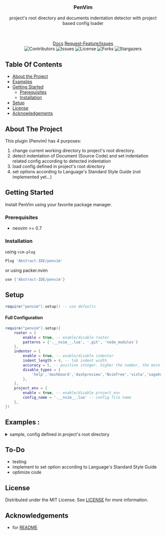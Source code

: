 <br/>
<p align="center">
  <h3 align="center">PenVim</h3>

  <p align="center">
    project's root directory and documents indentation detector with project based config loader
    <br/>
    <br/>
    <br/>
  </p>
</p>


<div align="center" >

  <a href="https://github.com/shaeinst/penvim/">Docs</a>
  <a href="https://github.com/shaeinst/penvim/issues">Request-Feature/Issues</a>
  </br>
  ![Contributors](https://img.shields.io/github/contributors/shaeinst/penvim?color=dark-green) ![Issues](https://img.shields.io/github/issues/shaeinst/penvim) ![License](https://img.shields.io/github/license/shaeinst/penvim) ![Forks](https://img.shields.io/github/forks/shaeinst/penvim?style=social) ![Stargazers](https://img.shields.io/github/stars/shaeinst/penvim?style=social)
</div>




## Table Of Contents

* [About the Project](#about-the-project)
* [Examples](#examples-)
* [Getting Started](#getting-started)
  * [Prerequisites](#prerequisites)
  * [Installation](#installation)
* [Setup](#setup)
* [License](#license)
* [Acknowledgements](#acknowledgements)


## About The Project

This plugin (Penvim) has 4 purposes:
1. change current working directory to project's root directory.
2. detect indentation of Document (Source Code) and set indentation related config according to detected indentation
3. load config defined in project's root directory
4. set options according to Language's Standard Style Guide (not implemented yet...)


## Getting Started
Install PenVim using your favorite package manager.


### Prerequisites
* neovim >= 0.7


### Installation

using ```vim-plug```
```lua
Plug 'Abstract-IDE/penvim'
```
or using packer.nvim
```lua
use {'Abstract-IDE/penvim'}
```


## Setup

```lua
require("penvim").setup() -- use defaults
```
#### Full Configuration
```lua
require("penvim").setup({
	rooter = {
		enable = true, -- enable/disable rooter
		patterns = {'.__nvim__.lua', '.git', 'node_modules'}
	},
	indentor = {
		enable = true, -- enable/disable indentor
		indent_length = 4, -- tab indent width
		accuracy = 5, -- positive integer. higher the number, the more accurate result (but affects the startup time)
		disable_types = {
			'help','dashboard','dashpreview','NvimTree','vista','sagahover', 'terminal',
		},
	},
	project_env = {
		enable = true, -- enable/disable project_env
		config_name = '.__nvim__.lua' -- config file name
	},
})
```


## Examples :
<details>
	<summary>
		sample, config defined in project's root directory
	</summary>

```lua
-- .__nvim__.lua
return {
	-- for all file types
	all = {
		tabstop = 4, -- spaces per tab
		cursorline = true, -- highlight current line
		relativenumber = true, -- show relative line number
		number = true, -- show line numbers
	},

	-- for filetype lua
	lua = {	
		smarttab = true, -- <tab>/<BS> indent/dedent in leading whitespace
		softtabstop = 4,
		shiftwidth = 4, -- spaces per tab (when shifting), when using the >> or << commands, shift lines by 4 spaces
	},
	
	-- for filetype python and javascript
	py_js = {
		tabstop = 4, -- spaces per tab
		wrap = false, -- don't automatically wrap on load
	}
}
```
</details>


## To-Do
* testing
* implement to set option according to Language's Standard Style Guide
* optimize code


## License
Distributed under the MIT License. See [LICENSE](https://github.com/shaeinst/penvim/blob/main/LICENSE) for more information.


## Acknowledgements
* for [README](https://readme.shaankhan.dev/)

